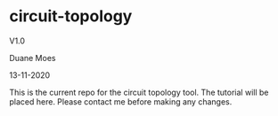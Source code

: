 # circuit-topology

V1.0

Duane Moes

13-11-2020

This is the current repo for the circuit topology tool.
The tutorial will be placed here.
Please contact me before making any changes.
